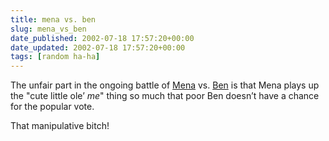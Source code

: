 ```yaml
---
title: mena vs. ben
slug: mena_vs_ben
date_published: 2002-07-18 17:57:20+00:00
date_updated: 2002-07-18 17:57:20+00:00
tags: [random ha-ha]
---
```

The unfair part in the ongoing battle of [Mena](http://www.dollarshort.org/archives/000588.shtml#000588) vs. [Ben](http://www.stupidfool.org/archives/2002/07/000172.shtml#000172) is that Mena plays up the "cute little ole’ *me*" thing so much that poor Ben doesn’t have a chance for the popular vote.

That manipulative bitch!
